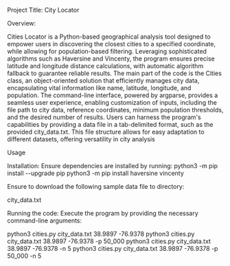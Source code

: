 Project Title: City Locator

Overview: 

Cities Locator is a Python-based geographical analysis tool designed to empower users in discovering the closest cities to a specified coordinate, while allowing for population-based filtering. Leveraging sophisticated algorithms such as Haversine and Vincenty, the program ensures precise latitude and longitude distance calculations, with automatic algorithm fallback to guarantee reliable results. The main part of the code is the Cities class, an object-oriented solution that efficiently manages city data, encapsulating vital information like name, latitude, longitude, and population. The command-line interface, powered by argparse, provides a seamless user experience, enabling customization of inputs, including the file path to city data, reference coordinates, minimum population thresholds, and the desired number of results. Users can harness the program's capabilities by providing a data file in a tab-delimited format, such as the provided city_data.txt. This file structure allows for easy adaptation to different datasets, offering versatility in city analysis


Usage

Installation: Ensure dependencies are installed by running:
python3 -m pip install --upgrade pip
python3 -m pip install haversine vincenty

Ensure to download the following sample data file to directory:

city_data.txt


Running the code: Execute the program by providing the necessary command-line arguments:

python3 cities.py city_data.txt 38.9897 -76.9378
python3 cities.py city_data.txt 38.9897 -76.9378 -p 50_000
python3 cities.py city_data.txt 38.9897 -76.9378 -n 5
python3 cities.py city_data.txt 38.9897 -76.9378 -p 50_000 -n 5
